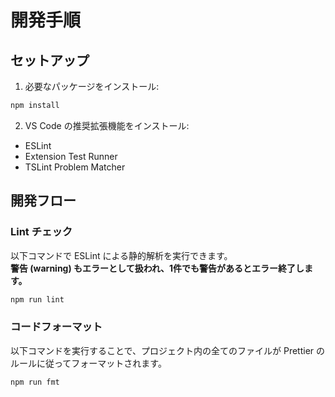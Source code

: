 # 開発手順

## セットアップ

1. 必要なパッケージをインストール:

```bash
npm install
```

2. VS Code の推奨拡張機能をインストール:

- ESLint
- Extension Test Runner
- TSLint Problem Matcher

## 開発フロー

### Lint チェック

以下コマンドで ESLint による静的解析を実行できます。  
**警告 (warning) もエラーとして扱われ、1件でも警告があるとエラー終了します。**

```bash
npm run lint
```

### コードフォーマット

以下コマンドを実行することで、プロジェクト内の全てのファイルが Prettier のルールに従ってフォーマットされます。

```bash
npm run fmt
```
